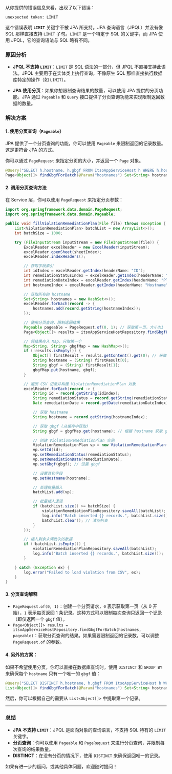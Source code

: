 从你提供的错误信息来看，出现了以下错误：

```
unexpected token: LIMIT
```

这个错误表明 **`LIMIT`** 关键字不被 JPA 所支持。JPA 查询语言（JPQL）并没有像 SQL 那样直接支持 `LIMIT` 子句。`LIMIT` 是一个特定于 SQL 的关键字，而 JPA 使用 JPQL，它的查询语法与 SQL 略有不同。

### **原因分析**

* **JPQL 不支持 `LIMIT`**：`LIMIT` 是 SQL 语法的一部分，但 JPQL 不直接支持此语法。JPQL 主要用于在实体类上执行查询，不像原生 SQL 那样直接执行数据库特定的操作（如 `LIMIT`）。

* **JPA 使用分页**：如果你想限制查询结果的数量，可以使用 JPA 提供的分页功能。JPA 通过 `Pageable` 和 `Query` 接口提供了分页查询功能来实现限制返回数据的数量。

### **解决方案**

#### **1. 使用分页查询（`Pageable`）**

JPA 提供了一个分页查询的功能，你可以使用 `Pageable` 来限制返回的记录数量。这是更符合 JPA 的方式。

你可以通过 `PageRequest` 来指定分页的大小，并返回一个 `Page` 对象。

```java
@Query("SELECT h.hostname, h.gbgf FROM ItsoAppServiceHost h WHERE h.hostname IN :hostnames")
Page<Object[]> findGbgfForBatch(@Param("hostnames") Set<String> hostnames, Pageable pageable);
```

#### **2. 调用分页查询方法**

在 Service 层，你可以使用 `PageRequest` 来指定分页参数：

```java
import org.springframework.data.domain.PageRequest;
import org.springframework.data.domain.Pageable;

public void fillViolationRemediationPlan(File file) throws Exception {
    List<ViolationRemediationPlan> batchList = new ArrayList<>();
    int batchSize = 1000;

    try (FileInputStream inputStream = new FileInputStream(file)) {
        ExcelReader excelReader = new ExcelReader(inputStream);
        excelReader.openSheet(sheetIndex);
        excelReader.indexHeaders();

        // 获取字段索引
        int idIndex = excelReader.getIndex(headerName: "ID");
        int remediationStatusIndex = excelReader.getIndex(headerName: "Remediation Status");
        int remediationDateIndex = excelReader.getIndex(headerName: "Planned Remediation Date");
        int hostnameIndex = excelReader.getIndex(headerName: "Hostname");

        // 获取所有的 hostname
        Set<String> hostnames = new HashSet<>();
        excelReader.forEach(record -> {
            hostnames.add(record.getString(hostnameIndex));
        });

        // 使用分页查询，限制返回结果
        Pageable pageable = PageRequest.of(0, 1); // 获取第一页，大小为1
        Page<Object[]> results = itsoAppServiceHostRepository.findGbgfForBatch(hostnames, pageable);

        // 将结果存入 Map，只取第一个
        Map<String, String> gbgfMap = new HashMap<>();
        if (!results.isEmpty()) {
            Object[] firstResult = results.getContent().get(0); // 获取第一个结果
            String hostname = (String) firstResult[0];
            String gbgf = (String) firstResult[1];
            gbgfMap.put(hostname, gbgf);
        }

        // 遍历 CSV 记录并构建 ViolationRemediationPlan 对象
        excelReader.forEach(record -> {
            String id = record.getString(idIndex);
            String remediationStatus = record.getString(remediationStatusIndex);
            Date remediationDate = record.getDate(remediationDateIndex);

            // 获取 hostname
            String hostname = record.getString(hostnameIndex);

            // 获取 gbgf (从缓存中获取)
            String gbgf = gbgfMap.get(hostname); // 根据 hostname 获取 gbgf

            // 创建 ViolationRemediationPlan 实例
            ViolationRemediationPlan vp = new ViolationRemediationPlan();
            vp.setId(id);
            vp.setRemediationStatus(remediationStatus);
            vp.setRemediationDate(remediationDate);
            vp.setGbgf(gbgf); // 设置 gbgf

            // 设置其它字段
            vp.setHostname(hostname);

            // 处理批量插入
            batchList.add(vp);

            // 批量插入逻辑
            if (batchList.size() >= batchSize) {
                violationRemediationPlanRepository.saveAll(batchList);
                log.info("Batch inserted {} records.", batchList.size());
                batchList.clear(); // 清空列表
            }
        });

        // 插入剩余未满批次的数据
        if (!batchList.isEmpty()) {
            violationRemediationPlanRepository.saveAll(batchList);
            log.info("Batch inserted {} records.", batchList.size());
        }

    } catch (Exception ex) {
        log.error("Failed to load violation from CSV", ex);
    }
}
```

#### **3. 分页查询解释**

* `PageRequest.of(0, 1)`：创建一个分页请求，`0` 表示获取第一页（从 0 开始），`1` 表示每页返回 1 条记录。这种方式可以限制每次查询只返回一个记录（即仅返回一个 `gbgf` 值）。
* `Page<Object[]> results = itsoAppServiceHostRepository.findGbgfForBatch(hostnames, pageable)`：获取分页查询的结果。如果需要限制返回的记录数，可以调整 `PageRequest.of` 的参数。

#### **4. 另外的方案：**

如果不希望使用分页，你可以直接在数据库查询时，使用 `DISTINCT` 和 `GROUP BY` 来确保每个 `hostname` 只有一个唯一的 `gbgf` 值：

```java
@Query("SELECT DISTINCT h.hostname, h.gbgf FROM ItsoAppServiceHost h WHERE h.hostname IN :hostnames")
List<Object[]> findGbgfForBatch(@Param("hostnames") Set<String> hostnames);
```

然后，你可以根据自己的需要从 `List<Object[]>` 中提取第一个记录。

---

### **总结**

* **JPA 不支持 `LIMIT`**：JPQL 是面向对象的查询语言，不支持 SQL 特有的 `LIMIT` 关键字。
* **分页查询**：你可以使用 `Pageable` 和 `PageRequest` 来进行分页查询，并限制每次查询的结果数量。
* **DISTINCT**：在没有分页的情况下，使用 `DISTINCT` 来确保返回唯一的记录。

如果有进一步的疑问，或其他具体问题，欢迎随时提问！

